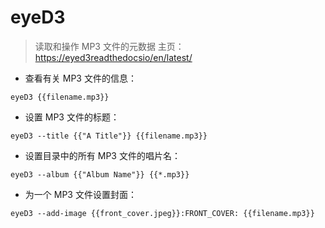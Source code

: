 # eyeD3

> 读取和操作 MP3 文件的元数据
> 主页：<https://eyed3readthedocsio/en/latest/>

- 查看有关 MP3 文件的信息：

`eyeD3 {{filename.mp3}}`

- 设置 MP3 文件的标题：

`eyeD3 --title {{"A Title"}} {{filename.mp3}}`

- 设置目录中的所有 MP3 文件的唱片名：

`eyeD3 --album {{"Album Name"}} {{*.mp3}}`

- 为一个 MP3 文件设置封面：

`eyeD3 --add-image {{front_cover.jpeg}}:FRONT_COVER: {{filename.mp3}}`

[#]: contributors: ([王兴宇，Linux & BC]，[玉堂白鹤]，[󠀀])